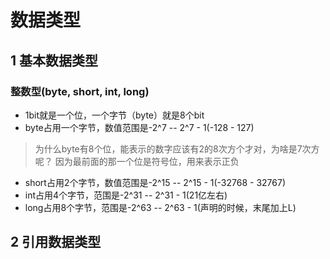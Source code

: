# 数据类型  

## 1 基本数据类型
### 整数型(byte, short, int, long)
- 1bit就是一个位，一个字节（byte）就是8个bit
- byte占用一个字节，数值范围是-2^7 -- 2^7 - 1(-128 - 127)
> 为什么byte有8个位，能表示的数字应该有2的8次方个才对，为啥是7次方呢？  因为最前面的那一个位是符号位，用来表示正负
- short占用2个字节，数值范围是-2^15 -- 2^15 - 1(-32768 - 32767)
- int占用4个字节，范围是-2^31 -- 2^31 - 1(21亿左右)
- long占用8个字节，范围是-2^63 -- 2^63 - 1(声明的时候，末尾加上L)


## 2 引用数据类型

